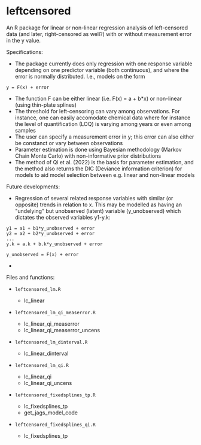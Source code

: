 # leftcensored  

An R package for linear or non-linear regression analysis of left-censored data (and later, right-censored as well?) with or without measurement error in the y value. 
  
Specifications:  

- The package currently does only regression with one response variable depending on one predictor variable (both continuous), and where the error is normally distributed. I.e., models on the form   
```
y = F(x) + error  
```

- The function F can be either linear (i.e. F(x) = a + b*x) or non-linear (using thin-plate splines)   
- The threshold for left-censoring can vary among observations. For instance, one can easily accomodate chemical data where for instance the level of quantification (LOQ) is varying among years or even among samples   
- The user can specify a measurement error in y; this error can also either be constanct or vary between observations   
- Parameter estimation is done using Bayesian methodology (Markov Chain Monte Carlo) with non-informative prior distributions  
- The method of Qi et al. (2022) is the basis for parameter estimation, and the method also returns the DIC (Deviance information criterion) for models to aid model selection between e.g. linear and non-linear models   

Future developments:  

- Regression of several related response variables with similar (or opposite) trends in relation to x. This may be modelled as having an "undelying" but unobserved (latent) variable (y_unobserved) which dictates the observed variables y1-y.k:      
```
y1 = a1 + b1*y_unobserved + error  
y2 = a2 + b2*y_unobserved + error  
...
y.k = a.k + b.k*y_unobserved + error  

y_unobserved = F(x) + error  

```

- 

Files and functions:  

- `leftcensored_lm.R`     
    - lc_linear   
    
- `leftcensored_lm_qi_measerror.R`    
    - lc_linear_qi_measerror  
    - lc_linear_qi_measerror_uncens  
    
- `leftcensored_lm_dinterval.R`    
    - lc_linear_dinterval  
    
- `leftcensored_lm_qi.R`    
    - lc_linear_qi  
    - lc_linear_qi_uncens   
    
- `leftcensored_fixedsplines_tp.R`     
    - lc_fixedsplines_tp  
    - get_jags_model_code      
    
- `leftcensored_fixedsplines_qi.R`     
    - lc_fixedsplines_tp  

    


    
